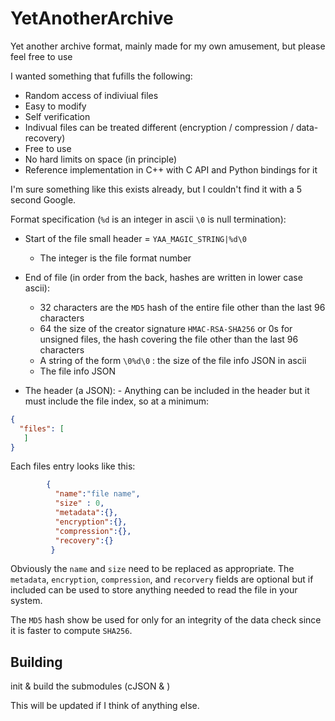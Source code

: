 # YetAnotherArchive
Yet another archive format, mainly made for my own amusement, but please feel free to use

I wanted something that fufills the following:
  * Random access of indiviual files
  * Easy to modify
  * Self verification
  * Indivual files can be treated different (encryption / compression / data-recovery)
  * Free to use
  * No hard limits on space (in principle)
  * Reference implementation in C++ with C API and Python bindings for it
  
I'm sure something like this exists already, but I couldn't find it with a 5 second Google.
 

Format specification (`%d` is an integer in ascii `\0` is null termination):

  * Start of the file small header = `YAA_MAGIC_STRING|%d\0` 
    - The integer is the file format number
  
  * End of file (in order from the back, hashes are written in lower case ascii):
    - 32 characters are the `MD5` hash of the entire file other than the last 96 characters
    - 64 the size of the creator signature `HMAC-RSA-SHA256` or 0s for unsigned files, the hash covering the file other than the last 96 characters
    - A string of the form `\0%d\0` : the size of the file info JSON in ascii
    - The file info JSON
    
   * The header (a JSON):
    - Anything can be included in the header but it must include the file index, so at a minimum:
```json
{
  "files": [
   ]
}
```    

Each files entry looks like this:

```json
        {
          "name":"file name",
          "size" : 0,
          "metadata":{},
          "encryption":{},
          "compression":{},
          "recovery":{}
         }
```
Obviously the `name` and `size` need to be replaced as appropriate.
The `metadata`, `encryption`, `compression`, and `recorvery` fields are optional but if included can be used to store anything needed to read the file in your system.

The `MD5` hash show be used for only for an integrity of the data check since it is faster to compute `SHA256`. 


## Building

init & build the submodules (cJSON &  )

This will be updated if I think of anything else.






   
